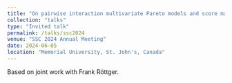 ```yaml
---
title: "On pairwise interaction multivariate Pareto models and score matching"
collection: "talks"
type: "Invited talk"
permalink: /talks/ssc2024
venue: "SSC 2024 Annual Meeting"
date: 2024-06-05
location: "Memorial University, St. John's, Canada"
---
```


Based on joint work with Frank Röttger.
<!---
See the [slides](https://mic-lalancette.github.io/files/slides_EVA21.pdf).
-->
